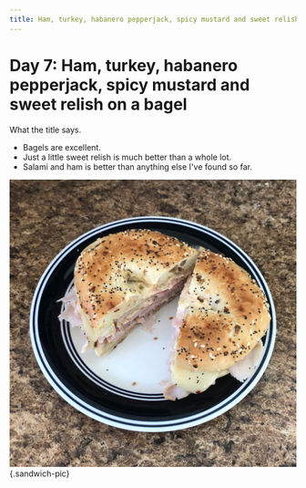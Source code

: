 ```yaml
---
title: Ham, turkey, habanero pepperjack, spicy mustard and sweet relish on a bagel
---
```


# Day 7: Ham, turkey, habanero pepperjack, spicy mustard and sweet relish on a bagel

What the title says.

- Bagels are excellent.
- Just a little sweet relish is much better than a whole lot.
- Salami and ham is better than anything else I've found so far.

![](/images/sandwiches/day-7.jpeg){.sandwich-pic}
